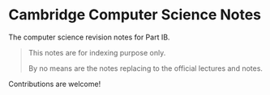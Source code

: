 # Cambridge Computer Science Notes

The computer science revision notes for Part IB.

> This notes are for indexing purpose only.
> 
> By no means are the notes replacing to the official lectures and notes.

Contributions are welcome!